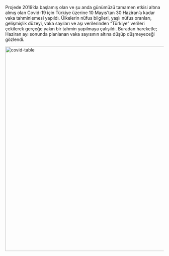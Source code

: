 Projede 2019’da başlamış olan ve şu anda günümüzü tamamen etkisi altına almış olan   Covid-19 için Türkiye üzerine 10 Mayıs’tan 30 Haziran’a kadar vaka tahminlemesi yapıldı. Ülkelerin nüfus bilgileri, yaşlı nüfus oranları, gelişmişlik düzeyi, vaka sayıları ve aşı verilerinden “Türkiye” verileri çekilerek gerçeğe yakın bir tahmin yapılmaya çalışıldı. Buradan hareketle; Haziran ayı sonunda planlanan vaka sayısının altına düşüp düşmeyeceği gözlendi.


<img width="648" alt="covid-table" src="https://user-images.githubusercontent.com/77671895/198989414-5f5f77fe-97a8-4cb6-b0ea-b12d7b2796c5.png">

